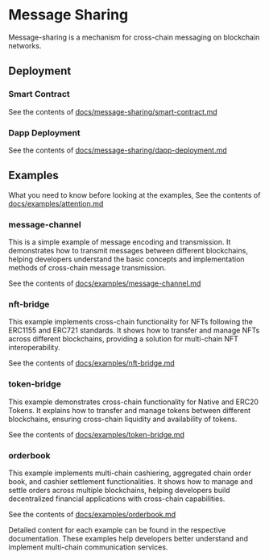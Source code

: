 # Message Sharing

Message-sharing is a mechanism for cross-chain messaging on blockchain networks.

## Deployment

### Smart Contract

See the contents of  [docs/message-sharing/smart-contract.md](./docs/message-sharing/smart-contract.md)

### Dapp Deployment

See the contents of [docs/message-sharing/dapp-deployment.md](./docs/message-sharing/dapp-deployment.md)

## Examples

What you need to know before looking at the examples, See the contents
of [docs/examples/attention.md](./docs/examples/attention.md)

### message-channel

This is a simple example of message encoding and transmission. It demonstrates how to transmit messages between
different blockchains, helping developers understand the basic concepts and implementation methods of cross-chain
message transmission.

See the contents of [docs/examples/message-channel.md](./docs/examples/message-channel.md)

### nft-bridge

This example implements cross-chain functionality for NFTs following the ERC1155 and ERC721 standards. It shows how to
transfer and manage NFTs across different blockchains, providing a solution for multi-chain NFT interoperability.

See the contents of [docs/examples/nft-bridge.md](./docs/examples/nft-bridge.md)

### token-bridge

This example demonstrates cross-chain functionality for Native and ERC20 Tokens. It explains how to transfer and manage
tokens between different blockchains, ensuring cross-chain liquidity and availability of tokens.

See the contents of [docs/examples/token-bridge.md](./docs/examples/token-bridge.md)

### orderbook

This example implements multi-chain cashiering, aggregated chain order book, and cashier settlement functionalities. It
shows how to manage and settle orders across multiple blockchains, helping developers build decentralized financial
applications with cross-chain capabilities.

See the contents of [docs/examples/orderbook.md](./docs/examples/orderbook.md)

Detailed content for each example can be found in the respective documentation. These examples help developers better
understand and implement multi-chain communication services.
